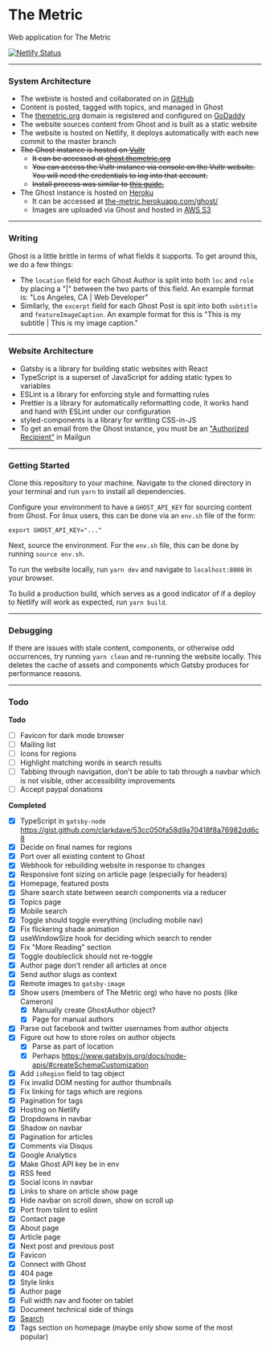 # The Metric

Web application for The Metric

[![Netlify Status](https://api.netlify.com/api/v1/badges/8e48634c-3066-49a4-a099-b27251163d3f/deploy-status)](https://app.netlify.com/sites/metric/deploys)

---

### System Architecture

- The webiste is hosted and collaborated on in [GitHub](https://github.com/cacabo/metric)
- Content is posted, tagged with topics, and managed in Ghost
- The [themetric.org](https://www.themetric.org) domain is registered and configured on [GoDaddy](https://www.godaddy.com)
- The website sources content from Ghost and is built as a static website
- The website is hosted on Netlify, it deploys automatically with each new commit to the master branch
- ~~The Ghost instance is hosted on [Vultr](https://www.vultr.com/)~~
  - ~~It can be accessed at [ghost.themetric.org](https://www.ghost.themetric.org)~~
  - ~~You can access the Vultr instance via console on the Vultr website. You will need the credentials to log into that account.~~
  - ~~Install process was similar to [this guide.](https://ghost.org/docs/install/ubuntu/)~~
- The Ghost instance is hosted on [Heroku](https://heroku.com)
  - It can be accessed at [the-metric.herokuapp.com/ghost/](https://the-metric.herokuapp.com/ghost/)
  - Images are uploaded via Ghost and hosted in [AWS S3](https://s3.amazonaws.com/)

---

### Writing

Ghost is a little brittle in terms of what fields it supports. To get around this, we do a few things:

- The `location` field for each Ghost Author is split into both `loc` and `role` by placing a "|" between the two parts of this field. An example format is: "Los Angeles, CA | Web Developer"
- Similarly, the `excerpt` field for each Ghost Post is spit into both `subtitle` and `featureImageCaption`. An example format for this is "This is my subtitle | This is my image caption."

---

### Website Architecture

- Gatsby is a library for building static websites with React
- TypeScript is a superset of JavaScript for adding static types to variables
- ESLint is a library for enforcing style and formatting rules
- Prettier is a library for automatically reformatting code, it works hand and hand with ESLint under our configuration
- styled-components is a library for writting CSS-in-JS
- To get an email from the Ghost instance, you must be an ["Authorized Recipient"](https://help.mailgun.com/hc/en-us/articles/217531258-Authorized-Recipients) in Mailgun

---

### Getting Started

Clone this repository to your machine. Navigate to the cloned directory in your terminal and run `yarn` to install all dependencies.

Configure your environment to have a `GHOST_API_KEY` for sourcing content from Ghost. For linux users, this can be done via an `env.sh` file of the form:

```text
export GHOST_API_KEY="..."
```

Next, source the environment. For the `env.sh` file, this can be done by running `source env.sh`.

To run the website locally, run `yarn dev` and navigate to `localhost:8000` in your browser.

To build a production build, which serves as a good indicator of if a deploy to Netlify will work as expected, run `yarn build`.

---

### Debugging

If there are issues with stale content, components, or otherwise odd occurrences, try running `yarn clean` and re-running the website locally. This deletes the cache of assets and components which Gatsby produces for performance reasons.

---

### Todo

**Todo**

- [ ] Favicon for dark mode browser
- [ ] Mailing list
- [ ] Icons for regions
- [ ] Highlight matching words in search results
- [ ] Tabbing through navigation, don't be able to tab through a navbar which is not visible, other accessibility improvements
- [ ] Accept paypal donations

**Completed**

- [x] TypeScript in `gatsby-node` https://gist.github.com/clarkdave/53cc050fa58d9a70418f8a76982dd6c8
- [x] Decide on final names for regions
- [x] Port over all existing content to Ghost
- [x] Webhook for rebuilding website in response to changes
- [x] Responsive font sizing on article page (especially for headers)
- [x] Homepage, featured posts
- [x] Share search state between search components via a reducer
- [x] Topics page
- [x] Mobile search
- [x] Toggle should toggle everything (including mobile nav)
- [x] Fix flickering shade animation
- [x] useWindowSize hook for deciding which search to render
- [x] Fix "More Reading" section
- [x] Toggle doubleclick should not re-toggle
- [x] Author page don't render all articles at once
- [x] Send author slugs as context
- [x] Remote images to `gatsby-image`
- [x] Show users (members of The Metric org) who have no posts (like Cameron)
  - [x] Manually create GhostAuthor object?
  - [x] Page for manual authors
- [x] Parse out facebook and twitter usernames from author objects
- [x] Figure out how to store roles on author objects
  - [x] Parse as part of location
  - [x] Perhaps https://www.gatsbyjs.org/docs/node-apis/#createSchemaCustomization
- [x] Add `isRegion` field to tag object
- [x] Fix invalid DOM nesting for author thumbnails
- [x] Fix linking for tags which are regions
- [x] Pagination for tags
- [x] Hosting on Netlify
- [x] Dropdowns in navbar
- [x] Shadow on navbar
- [x] Pagination for articles
- [x] Comments via Disqus
- [x] Google Analytics
- [x] Make Ghost API key be in env
- [x] RSS feed
- [x] Social icons in navbar
- [x] Links to share on article show page
- [x] Hide navbar on scroll down, show on scroll up
- [x] Port from tslint to eslint
- [x] Contact page
- [x] About page
- [x] Article page
- [x] Next post and previous post
- [x] Favicon
- [x] Connect with Ghost
- [x] 404 page
- [x] Style links
- [x] Author page
- [x] Full width nav and footer on tablet
- [x] Document technical side of things
- [x] [Search](https://www.gatsbyjs.org/packages/gatsby-plugin-flexsearch/)
- [x] Tags section on homepage (maybe only show some of the most popular)
